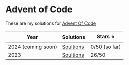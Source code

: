 # Advent of Code

These are my solutions for [Advent Of Code](https://adventofcode.com)

| Year               | Solutions          | Stars ⭐️     |
| ------------------ | ------------------ | ------------- |
| 2024 (coming soon) | [Soultions](/2024) | 0/50 (so far) |
| 2023               | [Soultions](/2023) | 26/50         |
